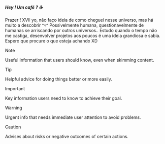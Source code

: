 #### _Hey ! Um café ? ☕_


Prazer ! XVII yo, não faço ideia de como cheguei nesse universo, mas há muito a descobrir ^▿^ Possivelmente humana, questionavelmente de humanas se arriscando por outros universos.. Estudo quando o tempo não me castiga, desenvolver projetos aos poucos é uma ideia grandiosa e sabia. Espero que procure o que esteja achando XD
> [!NOTE]
> Useful information that users should know, even when skimming content.

> [!TIP]
> Helpful advice for doing things better or more easily.

> [!IMPORTANT]
> Key information users need to know to achieve their goal.

> [!WARNING]
> Urgent info that needs immediate user attention to avoid problems.

> [!CAUTION]
> Advises about risks or negative outcomes of certain actions.
